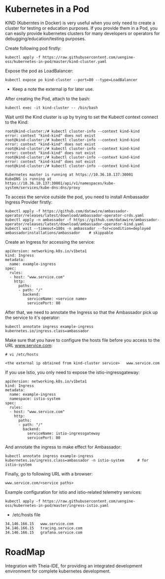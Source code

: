 # Kubernetes in a Pod

KIND (Kuberntes in Docker) is very useful when you only need to create a cluster for testing or education purposes. If you provide them in a Pod, you can easily provide kubernetes clusters for many developers or operators for debugging/education/testing purposes. 

Create following pod firstly:
```
kubectl apply -f https://raw.githubusercontent.com/uengine-oss/kubernetes-in-pod/master/kind-cluster.yaml
```

Expose the pod as LoadBalancer:
```
kubectl expose po kind-cluster --port=80 --type=LoadBalancer
```
* Keep a note the external ip for later use.

After creating the Pod, attach to the bash:
```
kubectl exec -it kind-cluster -- /bin/bash
```

Wait until the Kind cluster is up by trying to set the Kubectl context connect to the Kind:
```
root@kind-cluster:/# kubectl cluster-info --context kind-kind
error: context "kind-kind" does not exist
root@kind-cluster:/# kubectl cluster-info --context kind-kind
error: context "kind-kind" does not exist
root@kind-cluster:/# kubectl cluster-info --context kind-kind
error: context "kind-kind" does not exist
root@kind-cluster:/# kubectl cluster-info --context kind-kind
error: context "kind-kind" does not exist
root@kind-cluster:/# kubectl cluster-info --context kind-kind

Kubernetes master is running at https://10.36.10.137:30001
KubeDNS is running at https://10.36.10.137:30001/api/v1/namespaces/kube-system/services/kube-dns:dns/proxy

```

To access the service outside the pod, you need to install Ambassador Ingress Provider firstly:
```
kubectl apply -f https://github.com/datawire/ambassador-operator/releases/latest/download/ambassador-operator-crds.yaml
kubectl apply -n ambassador -f https://github.com/datawire/ambassador-operator/releases/latest/download/ambassador-operator-kind.yaml
kubectl wait --timeout=180s -n ambassador --for=condition=deployed ambassadorinstallations/ambassador    # skippable
```

Create an Ingress for accessing the service:
```
apiVersion: networking.k8s.io/v1beta1
kind: Ingress
metadata:
  name: example-ingress
spec:
  rules:
  - host: "www.service.com"
    http:
      paths:
      - path: "/"
        backend:
          serviceName: <service name>
          servicePort: 80
```

After that, we need to annotate the Ingress so that the Ambassador pick up the service to it's operator:

```
kubectl annotate ingress example-ingress kubernetes.io/ingress.class=ambassador
```

Make sure that you have to configure the hosts file before you access to the URL www.service.com:


```
# vi /etc/hosts

<the external ip obtained from kind-cluster service>   www.service.com   
```


If you use Istio, you only need to expose the istio-ingressgateway:
```
apiVersion: networking.k8s.io/v1beta1
kind: Ingress
metadata:
  name: example-ingress
  namespace: istio-system
spec:
  rules:
  - host: "www.service.com"
    http:
      paths:
      - path: "/"
        backend:
          serviceName: istio-ingressgateway
          servicePort: 80
```

And annotate the ingress to make effect for Ambassador:
```
kubectl annotate ingress example-ingress kubernetes.io/ingress.class=ambassador -n istio-system      # for istio-system
```

Finally, go to following URL with a browser:

```
www.service.com/<service paths>
```

Example configuration for istio and istio-related telemetry services:

```
kubectl apply -f https://raw.githubusercontent.com/uengine-oss/kubernetes-in-pod/master/ingress-istio.yaml
```

- /etc/hosts file
```
34.146.166.15   www.service.com
34.146.166.15   tracing.service.com
34.146.166.15   grafana.service.com
```

# RoadMap
Integration with Theia-IDE, for providing an integrated development environment for complete kubernetes development.
